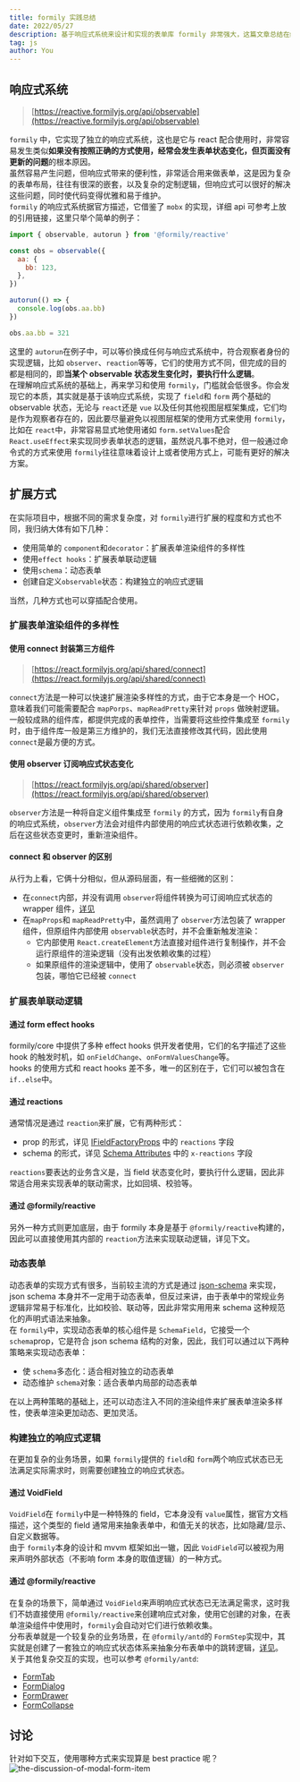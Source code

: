 ```yaml
---
title: formily 实践总结
date: 2022/05/27
description: 基于响应式系统来设计和实现的表单库 formily 非常强大，这篇文章总结在经过 3 个项目的实践后的经验。
tag: js
author: You
---
```


## 响应式系统
> [https://reactive.formilyjs.org/api/observable](https://reactive.formilyjs.org/api/observable)

`formily` 中，它实现了独立的响应式系统，这也是它与 react 配合使用时，非常容易发生类似**如果没有按照正确的方式使用，经常会发生表单状态变化，但页面没有更新的问题**的根本原因。<br />虽然容易产生问题，但响应式带来的便利性，非常适合用来做表单，这是因为复杂的表单布局，往往有很深的嵌套，以及复杂的定制逻辑，但响应式可以很好的解决这些问题，同时使代码变得优雅和易于维护。<br />`formily` 的响应式系统据官方描述，它借鉴了 `mobx` 的实现，详细 api 可参考上放的引用链接，这里只举个简单的例子：
```javascript
import { observable, autorun } from '@formily/reactive'

const obs = observable({
  aa: {
    bb: 123,
  },
})

autorun(() => {
  console.log(obs.aa.bb)
})

obs.aa.bb = 321
```
这里的 `autorun`在例子中，可以等价换成任何与响应式系统中，符合观察者身份的实现逻辑，比如 `observer`、`reaction`等等，它们的使用方式不同，但完成的目的都是相同的，即**当某个 observable 状态发生变化时，要执行什么逻辑**。<br />在理解响应式系统的基础上，再来学习和使用 `formily`，门槛就会低很多。你会发现它的本质，其实就是基于该响应式系统，实现了 `field`和 `form` 两个基础的 observable 状态，无论与 `react`还是 `vue` 以及任何其他视图层框架集成，它们均是作为观察者存在的，因此要尽量避免以视图层框架的使用方式来使用 `formily`，<br />比如在 `react`中，非常容易显式地使用诸如 `form.setValues`配合 `React.useEffect`来实现同步表单状态的逻辑，虽然说凡事不绝对，但一般通过命令式的方式来使用 `formily`往往意味着设计上或者使用方式上，可能有更好的解决方案。
## 扩展方式
在实际项目中，根据不同的需求复杂度，对 `formily`进行扩展的程度和方式也不同，我归纳大体有如下几种：

- 使用简单的 `component`和`decorator`：扩展表单渲染组件的多样性
- 使用`effect hooks`：扩展表单联动逻辑
- 使用`schema`：动态表单
- 创建自定义`observable`状态：构建独立的响应式逻辑

当然，几种方式也可以穿插配合使用。
### 扩展表单渲染组件的多样性
#### 使用 connect 封装第三方组件
> [https://react.formilyjs.org/api/shared/connect](https://react.formilyjs.org/api/shared/connect)

`connect`方法是一种可以快速扩展渲染多样性的方式，由于它本身是一个 HOC，意味着我们可能需要配合 `mapPorps`、`mapReadPretty`来针对 `props` 做映射逻辑。<br />一般较成熟的组件库，都提供完成的表单控件，当需要将这些控件集成至 `formily`时，由于组件库一般是第三方维护的，我们无法直接修改其代码，因此使用`connect`是最方便的方式。
#### 使用 observer 订阅响应式状态变化
> [https://react.formilyjs.org/api/shared/observer](https://react.formilyjs.org/api/shared/observer)

`observer`方法是一种将自定义组件集成至 `formily` 的方式，因为 `formily`有自身的响应式系统，`observer`方法会对组件内部使用的响应式状态进行依赖收集，之后在这些状态变更时，重新渲染组件。
#### connect 和 observer 的区别
从行为上看，它俩十分相似，但从源码层面，有一些细微的区别：

- 在`connect`内部，并没有调用 `observer`将组件转换为可订阅响应式状态的 wrapper 组件，[详见](https://github.com/alibaba/formily/blob/9ade22cb3b41641e726c74e5d5d3c95e536e9b82/packages/react/src/shared/connect.ts#L70)
- 在`mapProps`和 `mapReadPretty`中，虽然调用了 `observer`方法包装了 wrapper 组件，但原组件内部使用 `observable`状态时，并不会重新触发渲染：
   - 它内部使用 `React.createElement`方法直接对组件进行复制操作，并不会运行原组件的渲染逻辑（没有出发依赖收集的过程）
   - 如果原组件的渲染逻辑中，使用了 `observable`状态，则必须被 `observer`包装，哪怕它已经被 `connect`
### 扩展表单联动逻辑
#### 通过 form effect hooks
formily/core 中提供了多种 effect hooks 供开发者使用，它们的名字描述了这些 hook 的触发时机，如 `onFieldChange`、`onFormValuesChange`等。<br />hooks 的使用方式和 react hooks 差不多，唯一的区别在于，它们可以被包含在 `if..else`中。
#### 通过 reactions
通常情况是通过 `reaction`来扩展，它有两种形式：

- prop 的形式，详见 [IFieldFactoryProps](https://core.formilyjs.org/api/models/form#ifieldfactoryprops) 中的 `reactions` 字段
- schema 的形式，详见 [Schema Attributes](https://react.formilyjs.org/api/shared/schema#attributes) 中的 `x-reactions` 字段

`reactions`要表达的业务含义是，当 field 状态变化时，要执行什么逻辑，因此非常适合用来实现表单的联动需求，比如回填、校验等。
#### 通过 @formily/reactive
另外一种方式则更加底层，由于 formily 本身是基于 `@formily/reactive`构建的，因此可以直接使用其内部的 `reaction`方法来实现联动逻辑，详见下文。
### 动态表单
动态表单的实现方式有很多，当前较主流的方式是通过 [json-schema](https://json-schema.org/) 来实现，json schema 本身并不一定用于动态表单，但反过来讲，由于表单中的常规业务逻辑非常易于标准化，比如校验、联动等，因此非常实用用来 schema 这种规范化的声明式语法来抽象。<br />在 `formily`中，实现动态表单的核心组件是 `SchemaField`，它接受一个 `schema`prop，它是符合 json schema 结构的对象，因此，我们可以通过以下两种策略来实现动态表单：

- 使 `schema`多态化：适合相对独立的动态表单
- 动态维护 `schema`对象：适合表单内局部的动态表单

在以上两种策略的基础上，还可以动态注入不同的渲染组件来扩展表单渲染多样性，使表单渲染更加动态、更加灵活。
### 构建独立的响应式逻辑
在更加复杂的业务场景，如果 `formily`提供的 `field`和 `form`两个响应式状态已无法满足实际需求时，则需要创建独立的响应式状态。
#### 通过 VoidField
`VoidField`在 `formily`中是一种特殊的 field，它本身没有 `value`属性，据官方文档描述，这个类型的 field 通常用来抽象表单中，和值无关的状态，比如隐藏/显示、自定义数据等。<br />由于 `formily`本身的设计和 mvvm 框架如出一辙，因此 `VoidField`可以被视为用来声明外部状态（不影响 form 本身的取值逻辑）的一种方式。
#### 通过 @formily/reactive
在复杂的场景下，简单通过 `VoidField`来声明响应式状态已无法满足需求，这时我们不妨直接使用 `@formily/reactive`来创建响应式对象，使用它创建的对象，在表单渲染组件中使用时，`formily`会自动对它们进行依赖收集。<br />分布表单就是一个较复杂的业务场景，在 `@formily/antd`的 `FormStep`实现中，其实就是创建了一套独立的响应式状态体系来抽象分布表单中的跳转逻辑，[详见](https://github.com/alibaba/formily/blob/18700a903837cb0bbbc412ab2deebfbf3b97b9a2/packages/antd/src/form-step/index.tsx#L102)。<br />关于其他复杂交互的实现，也可以参考 `@formily/antd`:

- [FormTab](https://github.com/alibaba/formily/blob/formily_next/packages/antd/src/form-tab/index.tsx)
- [FormDialog](https://github.com/alibaba/formily/blob/formily_next/packages/antd/src/form-dialog/index.tsx)
- [FormDrawer](https://github.com/alibaba/formily/tree/formily_next/packages/antd/src/form-drawer)
- [FormCollapse](https://github.com/alibaba/formily/tree/formily_next/packages/antd/src/form-collapse)

## 讨论
针对如下交互，使用哪种方式来实现算是 best practice 呢？<br />![the-discussion-of-modal-form-item](/images/formily/img1.png)
